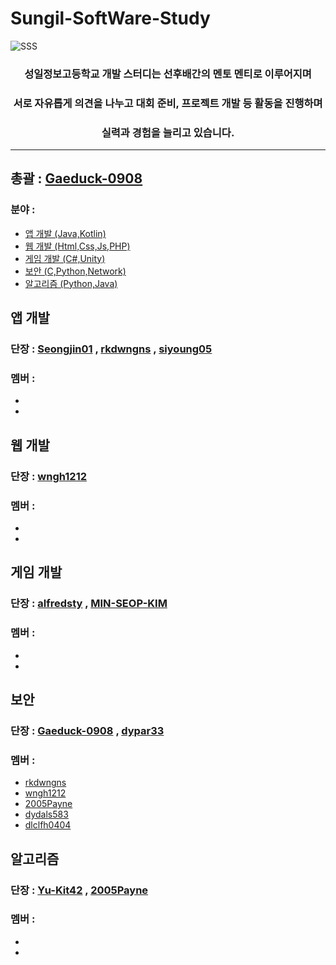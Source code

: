 # Sungil-SoftWare-Study
![SSS](https://user-images.githubusercontent.com/82009667/186346518-da8b77d5-ff79-4f84-8240-f2c17936d9f0.png)

<div align="center">
  <h3> 성일정보고등학교 개발 스터디는 선후배간의 멘토 멘티로 이루어지며</h3>
  <h3> 서로 자유롭게 의견을 나누고 대회 준비, 프로젝트 개발 등 활동을 진행하며</h3>
  <h3> 실력과 경험을 늘리고 있습니다.</h3>
</div>

---

## 총괄 : [Gaeduck-0908](https://github.com/Gaeduck-0908)

### 분야 :
- [앱 개발 (Java,Kotlin)](https://github.com/Sungil-SoftWare-Study/Sungil-SoftWare-Study/blob/main/Read/App_Readme)
- [웹 개발 (Html,Css,Js,PHP)](https://github.com/Sungil-SoftWare-Study/Sungil-SoftWare-Study/blob/main/Read/Web_Readme)
- [게임 개발 (C#,Unity)](https://github.com/Sungil-SoftWare-Study/Sungil-SoftWare-Study/blob/main/Read/Game_Readme)
- [보안 (C,Python,Network)](https://github.com/Sungil-SoftWare-Study/Sungil-SoftWare-Study/blob/main/Read/Security_Readme)
- [알고리즘 (Python,Java)](https://github.com/Sungil-SoftWare-Study/Sungil-SoftWare-Study/blob/main/Read/Algorithm_Readme)

## 앱 개발
### 단장 : [Seongjin01](https://github.com/Seongjin01) , [rkdwngns](https://github.com/rkdwngns) , [siyoung05](https://github.com/siyoung05)
### 멤버 :
- 
- 

## 웹 개발
### 단장 : [wngh1212](https://github.com/wngh1212)
### 멤버 :
-
-

## 게임 개발
### 단장 : [alfredsty](https://github.com/alfredsty) , [MIN-SEOP-KIM](https://github.com/MIN-SEOP-KIM)
### 멤버 :
-
-


## 보안
### 단장 : [Gaeduck-0908](https://github.com/Gaeduck-0908) , [dypar33](https://github.com/dypar33)
### 멤버 :
- [rkdwngns](https://github.com/rkdwngns)
- [wngh1212](https://github.com/wngh1212)
- [2005Payne](https://github.com/2005Payne)
- [dydals583](https://github.com/dydals583)
- [dlclfh0404](https://github.com/dlclfh0404)

## 알고리즘
### 단장 : [Yu-Kit42](https://github.com/Yu-Kit42) , [2005Payne](https://github.com/2005Payne)
### 멤버 :
-
-
